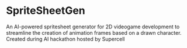 # SpriteSheetGen
An AI-powered spritesheet generator for 2D videogame development to streamline the creation of animation frames based on a drawn character. Created during AI hackathon hosted by Supercell
